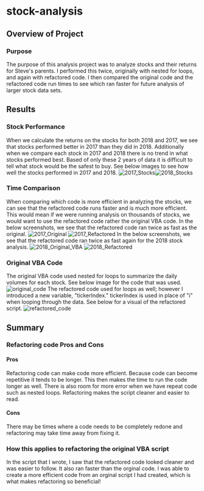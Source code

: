 # stock-analysis

## Overview of Project

### Purpose
The purpose of this analysis project was to analyze stocks and their returns for Steve's parents. I performed this twice, originally with nested for loops, and again with refactored code. I then compared the original code and the refactored code run times to see which ran faster for future analysis of larger stock data sets. 
## Results

### Stock Performance
When we calculate the returns on the stocks for both 2018 and 2017, we see that stocks performed better in 2017 than they did in 2018. Additionally when we compare each stock in 2017 and 2018 there is no trend in what stocks performed best. Based of only these 2 years of data it is difficult to tell what stock would be the safest to buy. See below images to see how well the stocks performed in 2017 and 2018. 
![2017_Stocks](2017_Stocks.png)![2018_Stocks](2018_Stocks.png)

### Time Comparison 
When comparing which code is more efficient in analyzing the stocks, we can see that the refactored code runs faster and is much more efficient. This would mean if we were running analysis on thousands of stocks, we would want to use the refactored code rather the original VBA code. In the below screenshots, we see that the refactored code ran twice as fast as the original. 
![2017_Original](https://github.com/kathrynfkane/stock-analysis/blob/main/Resources/2017_Original.png) ![2017_Refactored](https://github.com/kathrynfkane/stock-analysis/blob/main/Resources/2017_Refactored.png)
In the below screenshots, we see that the refactored code ran twice as fast again for the 2018 stock analysis. 
![2018_Original_VBA](https://github.com/kathrynfkane/stock-analysis/blob/main/Resources/2018_Original_VBA.png) ![2018_Refactored](https://github.com/kathrynfkane/stock-analysis/blob/main/Resources/2018_Refactored.png)

### Original VBA Code
The original VBA code used nested for loops to summarize the daily volumes for each stock. See below image for the code that was used. 
![original_code](original_code.png)
The refactored code used for loops as well; however I introduced a new variable, "tickerIndex." tickerIndex is used in place of "i" when looping through the data. See below for a visual of the refactored script. 
![refactored_code](refactored_code.png)
## Summary 

### Refactoring code Pros and Cons

#### Pros 
Refactoring code can make code more efficient. Because code can become repetitive it tends to be longer. This then makes the time to run the code longer as well. There is also room for more error when we have repeat code such as nested loops. Refactoring makes the script cleaner and easier to read. 
#### Cons 
There may be times where a code needs to be completely redone and refactoring may take time away from fixing it. 

### How this applies to refactoring the original VBA script
In the script that I wrote, I saw that the refactored code looked cleaner and was easier to follow. It also ran faster than the orginal code. I was able to create a more efficient code from an orginal script I had created, which is what makes refactoring so beneficial!
